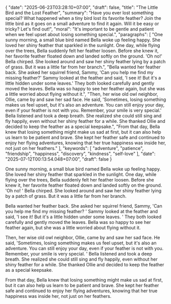 {
  "date": "2025-06-23T03:28:10+07:00",
  "draft": false,
  "title": "The Little Bird and the Lost Feather",
  "summary": "Have you ever lost something special? What happened when a tiny bird lost its favorite feather? Join the little bird as it goes on a small adventure to find it again. Will it be easy or tricky? Let's find out!",
  "moral": "It's important to be gentle and patient when we feel upset about losing something special.",
  "paragraphs": [
    "One sunny morning, a small blue bird named Bella woke up feeling happy. She loved her shiny feather that sparkled in the sunlight. One day, while flying over the trees, Bella suddenly felt her feather loosen. Before she knew it, her favorite feather floated down and landed softly on the ground. 'Oh no!' Bella chirped. She looked around and saw her shiny feather lying by a patch of grass. But it was a little far from her branch.",
    "Bella wanted her feather back. She asked her squirrel friend, Sammy, 'Can you help me find my missing feather?' Sammy looked at the feather and said, 'I see it! But it's a little hidden under some leaves.' They both looked carefully and gently moved the leaves. Bella was so happy to see her feather again, but she was a little worried about flying without it.",
    "Then, her wise old owl neighbor, Ollie, came by and saw her sad face. He said, 'Sometimes, losing something makes us feel upset, but it's also an adventure. You can still enjoy your day, even if your feather is not with you. Remember, your smile is very special.' Bella listened and took a deep breath. She realized she could still sing and fly happily, even without her shiny feather for a while. She thanked Ollie and decided to keep the feather as a special keepsake.",
    "From that day, Bella knew that losing something might make us sad at first, but it can also help us learn to be patient and brave. She kept her feather safe and continued to enjoy her flying adventures, knowing that her true happiness was inside her, not just on her feathers."
  ],
  "keywords": [
    "adventure",
    "patience",
    "friendship",
    "happiness",
    "discovery",
    "kindness",
    "self-love"
  ],
  "date": "2025-07-12T00:13:54.048+07:00",
  "draft": false
}

One sunny morning, a small blue bird named Bella woke up feeling happy.
 She loved her shiny feather that sparkled in the sunlight.
 One day, while flying over the trees, Bella suddenly felt her feather loosen.
 Before she knew it, her favorite feather floated down and landed softly on the ground.
 'Oh no!
' Bella chirped.
 She looked around and saw her shiny feather lying by a patch of grass.
 But it was a little far from her branch.

Bella wanted her feather back.
 She asked her squirrel friend, Sammy, 'Can you help me find my missing feather?
' Sammy looked at the feather and said, 'I see it!
 But it's a little hidden under some leaves.
' They both looked carefully and gently moved the leaves.
 Bella was so happy to see her feather again, but she was a little worried about flying without it.

Then, her wise old owl neighbor, Ollie, came by and saw her sad face.
 He said, 'Sometimes, losing something makes us feel upset, but it's also an adventure.
 You can still enjoy your day, even if your feather is not with you.
 Remember, your smile is very special.
' Bella listened and took a deep breath.
 She realized she could still sing and fly happily, even without her shiny feather for a while.
 She thanked Ollie and decided to keep the feather as a special keepsake.

From that day, Bella knew that losing something might make us sad at first, but it can also help us learn to be patient and brave.
 She kept her feather safe and continued to enjoy her flying adventures, knowing that her true happiness was inside her, not just on her feathers.